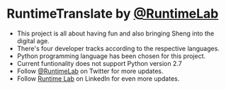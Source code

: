 # RuntimeTranslate by [@RuntimeLab](https://twitter.com/RuntimeLab)
- This project is all about having fun and also bringing Sheng into the digital age.
- There's four developer tracks according to the respective languages.
- Python programming language has been chosen for this project.
- Current funtionality does not support Python version 2.7
- Follow [@RuntimeLab](https://twitter.com/RuntimeLab) on Twitter for more updates.
- Follow [Runtime Lab](https://www.linkedin.com/company/runtime-club?trk=ppro_cprof) on LinkedIn for even more updates.
